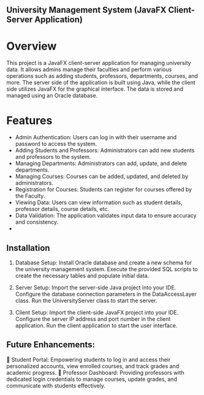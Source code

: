 ## University Management System (JavaFX Client-Server Application)
# Overview
This project is a JavaFX client-server application for managing university data. 
It allows admins  manage their faculties and perform various operations such as adding students, professors, departments, courses, and more.
The server side of the application is built using Java, while the client side utilizes JavaFX for the graphical interface. 
The data is stored and managed using an Oracle database.
# Features
- Admin Authentication: Users can log in with their username and password to access the system.
- Adding Students and Professors: Administrators can add new students and professors to the system.
- Managing Departments: Administrators can add, update, and delete departments.
- Managing Courses: Courses can be added, updated, and deleted by administrators.
- Registration for Courses: Students can register for courses offered by the Faculty.
- Viewing Data: Users can view information such as student details, professor details, course details, etc.
- Data Validation: The application validates input data to ensure accuracy and consistency.
- 
## Installation
1) Database Setup:
Install Oracle database and create a new schema for the university management system.
Execute the provided SQL scripts to create the necessary tables and populate initial data.

2) Server Setup:
Import the server-side Java project into your IDE.
Configure the database connection parameters in the DataAccessLayer class.
Run the UniversityServer class to start the server.

4) Client Setup:
Import the client-side JavaFX project into your IDE.
Configure the server IP address and port number in the client application.
Run the client application to start the user interface.
## Future Enhancements:
🔸 Student Portal: Empowering students to log in and access their personalized accounts, view enrolled courses, and track grades and academic progress.
🔸 Professor Dashboard: Providing professors with dedicated login credentials to manage courses, update grades, and communicate with students effectively.
